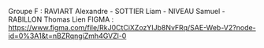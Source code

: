 Groupe F : RAVIART Alexandre - SOTTIER Liam - NIVEAU Samuel - RABILLON Thomas
Lien FIGMA : https://www.figma.com/file/RkJ0CtCiXZozYIJb8NvFRq/SAE-Web-V2?node-id=0%3A1&t=nBZRqngiZmh4GVZl-0